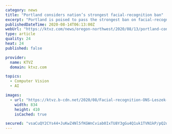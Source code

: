 ```yaml
---
category: news
title: "Portland considers nation’s strongest facial-recognition ban"
excerpt: "Portland is poised to pass the strongest ban on facial-recognition technology in the country next month. Nearly a year in the making, the Portland City Council is considering two ordinances. The first"
publishedDateTime: 2020-08-14T06:13:00Z
webUrl: "https://ktvz.com/news/oregon-northwest/2020/08/13/portland-considers-nations-strongest-facial-recognition-ban/"
type: article
quality: 24
heat: 24
published: false

provider:
  name: KTVZ
  domain: ktvz.com

topics:
  - Computer Vision
  - AI

images:
  - url: "https://ktvz.b-cdn.net/2020/08/Facial-recognition-ONS-Leszek-Adobe-Stock.jpg"
    width: 834
    height: 410
    isCached: true

secured: "vsaCuQY2CYs44+JuKwZ4Nl5fKGWnCviab0IxTU8Y3gGu4Q1uk1TVN1kP/pQ2do59vN2mqZxzBQh8Wn9bqefKvTY2SmtJgVi3OYoXWmQCkU8XW784ZlSEQEGzuZGPCcM48vW2LnD46ksvIzRFC3KAtHztOePLUGxp8Nf5IamvIubC0EDN2TCNu3rOk6ThiMMpfbJgn6FXOv4B5a2bnoWlsGnNQzu2MCKUtuVPbLdjJTIezz2qm68DoJhcUUn9/tX8CGmYE6ln1UfhG9XygDAHLLOHTQZmW79eF241oZoJK2gKRu1j2cGVI0uu8kb1ZiEsDTPOkW9KyvUdDdhqnpTt8Q==;Wua6GHEhpMZQfO5c7P/nZw=="
---
```


